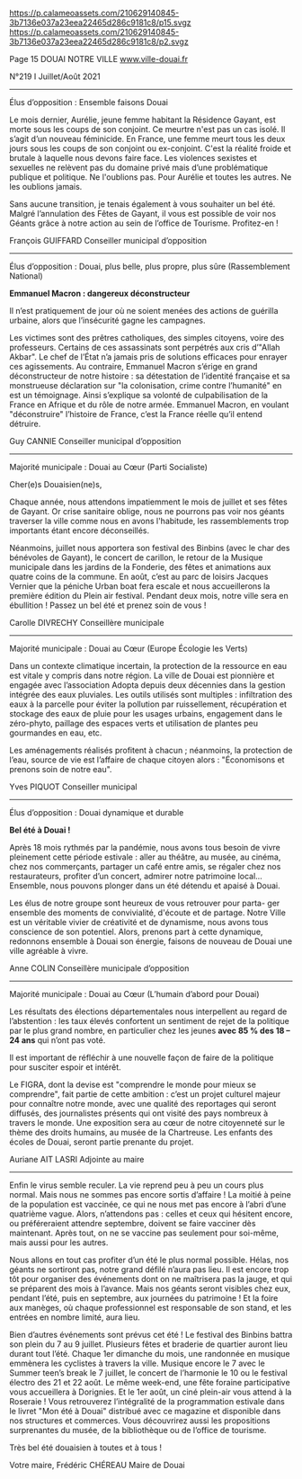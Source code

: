 https://p.calameoassets.com/210629140845-3b7136e037a23eea22465d286c9181c8/p15.svgz
https://p.calameoassets.com/210629140845-3b7136e037a23eea22465d286c9181c8/p2.svgz

Page  15
DOUAI NOTRE VILLE
www.ville-douai.fr

N°219   I
Juillet/Août 2021

---

Élus d’opposition : Ensemble faisons Douai

Le mois dernier, Aurélie, jeune femme habitant la Résidence Gayant, est morte sous les coups de son conjoint. Ce meurtre n'est pas un cas isolé. Il s’agit d’un nouveau féminicide. En France, une femme meurt tous les deux jours sous les coups de son conjoint ou ex-conjoint. C'est la réalité froide et brutale à laquelle nous devons faire face. Les violences sexistes et sexuelles ne relèvent pas du domaine privé mais d’une problématique publique et politique. Ne l'oublions pas. Pour Aurélie et toutes les autres. Ne les oublions jamais.

Sans aucune transition, je tenais également à vous souhaiter un bel été. Malgré l’annulation des Fêtes de Gayant, il vous est possible de voir nos Géants grâce à notre action au sein de l’office de Tourisme. Profitez-en !

François GUIFFARD
Conseiller municipal d’opposition

---

Élus d’opposition : Douai, plus belle, plus propre, plus sûre (Rassemblement National)

**Emmanuel Macron : dangereux déconstructeur**

Il n’est pratiquement de jour où ne soient menées des actions de guérilla urbaine, alors que l’insécurité gagne les campagnes.

Les victimes sont des prêtres catholiques, des simples citoyens, voire des professeurs. Certains de ces assassinats sont perpétrés aux cris d’"Allah Akbar". Le chef de l’État n’a jamais pris de solutions efficaces pour enrayer ces agissements. Au contraire, Emmanuel Macron s’érige en grand déconstructeur de notre histoire : sa détestation de l’identité française et sa monstrueuse déclaration sur "la colonisation, crime contre l’humanité" en est un témoignage. Ainsi s’explique sa volonté de culpabilisation de la France en Afrique et du rôle de notre armée. Emmanuel Macron, en voulant "déconstruire" l’histoire de France, c’est la France réelle qu’il entend détruire.

Guy CANNIE
Conseiller municipal d’opposition

---

Majorité municipale : Douai au Cœur (Parti Socialiste)

Cher(e)s Douaisien(ne)s,

Chaque année, nous attendons impatiemment le mois de juillet et ses fêtes de Gayant. Or crise sanitaire oblige, nous ne pourrons pas voir nos géants traverser la ville comme nous en avons l'habitude, les rassemblements trop importants étant encore déconseillés.

Néanmoins, juillet nous apportera son festival des Binbins (avec le char des bénévoles de Gayant), le concert de carillon, le retour de la Musique municipale dans les jardins de la Fonderie, des fêtes et animations aux quatre coins de la commune. En août, c’est au parc de loisirs Jacques Vernier que la péniche Urban boat fera escale et nous accueillerons la première édition du Plein air festival. Pendant deux mois, notre ville sera en ébullition !
Passez un bel été et prenez soin de vous !

Carolle DIVRECHY
Conseillère municipale

---

Majorité municipale : Douai au Cœur (Europe Écologie les Verts)

Dans un contexte climatique incertain, la protection de la ressource en eau est vitale y compris dans notre région. La ville de Douai est pionnière et engagée avec l’association Adopta depuis deux décennies dans la gestion intégrée des eaux pluviales. Les outils utilisés sont multiples : infiltration des eaux à la parcelle pour éviter la pollution par ruissellement, récupération et stockage des eaux de pluie pour les usages urbains, engagement dans le zéro-phyto, paillage des espaces verts et utilisation de plantes peu gourmandes en eau, etc.

Les aménagements réalisés profitent à chacun ; néanmoins, la protection de l’eau, source de vie est l’affaire de chaque citoyen alors : "Économisons et prenons soin de notre eau".

Yves PIQUOT
Conseiller municipal

---

Élus d’opposition : Douai dynamique et durable

**Bel été à Douai !**

Après 18 mois rythmés par la pandémie, nous avons tous besoin de vivre pleinement cette période estivale : aller au théâtre, au musée, au cinéma, chez nos commerçants, partager un café entre amis, se régaler chez nos restaurateurs, profiter d’un concert, admirer notre patrimoine local… Ensemble, nous pouvons plonger dans un été détendu et apaisé à Douai.

Les élus de notre groupe sont heureux de vous retrouver pour parta-
ger ensemble des moments de convivialité, d'écoute et de partage. Notre Ville est un véritable vivier de créativité et de dynamisme, nous avons tous conscience de son potentiel. Alors, prenons part à cette dynamique, redonnons ensemble à Douai son énergie, faisons de nouveau de Douai une ville agréable à vivre.

Anne COLIN
Conseillère municipale d’opposition

---

Majorité municipale : Douai au Cœur (L’humain d’abord pour Douai)

Les résultats des élections départementales nous interpellent au regard de l’abstention : les taux élevés confortent un sentiment de rejet de la politique par le plus grand nombre, en particulier chez les jeunes __avec 85 % des 18 – 24 ans__ qui n’ont pas voté.

Il est important de réfléchir à une nouvelle façon de faire de la politique pour susciter espoir et intérêt.

Le FIGRA, dont la devise est "comprendre le monde pour mieux se comprendre", fait partie de cette ambition : c’est un projet culturel majeur pour connaître notre monde, avec une qualité des reportages qui seront diffusés, des journalistes présents qui ont visité des pays nombreux à travers le monde. Une exposition sera au cœur de notre citoyenneté sur le thème des droits humains, au musée de la Chartreuse. Les enfants des écoles de Douai, seront partie prenante du projet.

Auriane AIT LASRI
Adjointe au maire

---

Enfin le virus semble reculer. La vie reprend peu à peu un cours plus normal. Mais nous ne sommes pas encore sortis d’affaire ! La moitié à peine de la population est vaccinée, ce qui ne nous met pas encore à l’abri d’une quatrième vague. Alors, n’attendons pas : celles et ceux qui hésitent encore, ou préféreraient attendre septembre, doivent se faire vacciner dès maintenant. Après tout, on ne se vaccine pas seulement pour soi-même, mais aussi pour les autres.

Nous allons en tout cas profiter d’un été le plus normal possible. Hélas, nos géants ne sortiront pas, notre grand défilé n’aura pas lieu. Il est encore trop tôt pour organiser des événements dont on ne maîtrisera pas la jauge, et qui se préparent des mois à l’avance. Mais nos géants seront visibles chez eux, pendant l’été, puis en septembre, aux journées du patrimoine ! Et la foire aux manèges, où chaque professionnel est responsable de son stand, et les entrées en nombre limité, aura lieu.

Bien d’autres événements sont prévus cet été ! Le festival des Binbins battra son plein du 7 au 9 juillet. Plusieurs fêtes et braderie de quartier auront lieu durant tout l’été. Chaque 1er dimanche du mois, une randonnée en musique emmènera les cyclistes à travers la ville. Musique encore le 7 avec le Summer teen’s break le 7 juillet, le concert de l’harmonie le 10 ou le festival électro des 21 et 22 août. Le même week-end, une fête foraine participative vous accueillera à Dorignies. Et le 1er août, un ciné plein-air vous attend à la Roseraie ! Vous retrouverez l’intégralité de la programmation estivale dans le livret "Mon été à Douai" distribué avec ce magazine et disponible dans nos structures et commerces. Vous découvrirez aussi les propositions surprenantes du musée, de la bibliothèque ou de l’office de tourisme.

Très bel été douaisien à toutes et à tous !

Votre maire,
Frédéric CHÉREAU
Maire de Douai